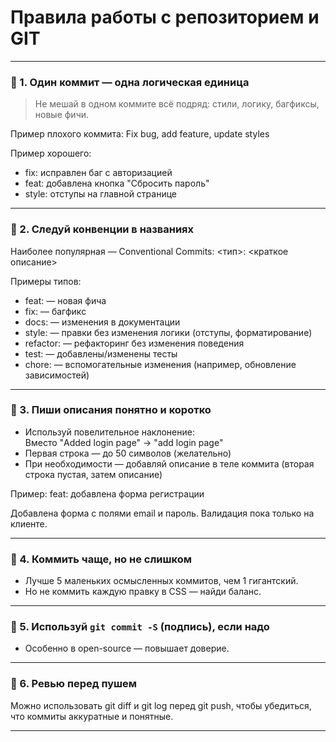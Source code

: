 # Правила работы с репозиторием и GIT

---

### 🔹 1. Один коммит — одна логическая единица
> Не мешай в одном коммите всё подряд: стили, логику, багфиксы, новые фичи.

Пример плохого коммита:
Fix bug, add feature, update styles

Пример хорошего:
- fix: исправлен баг с авторизацией
- feat: добавлена кнопка "Сбросить пароль"
- style: отступы на главной странице

---

### 🔹 2. Следуй конвенции в названиях
Наиболее популярная — Conventional Commits:
<тип>: <краткое описание>

Примеры типов:
- feat: — новая фича
- fix: — багфикс
- docs: — изменения в документации
- style: — правки без изменения логики (отступы, форматирование)
- refactor: — рефакторинг без изменения поведения
- test: — добавлены/изменены тесты
- chore: — вспомогательные изменения (например, обновление зависимостей)

---

### 🔹 3. Пиши описания понятно и коротко
- Используй повелительное наклонение:  
  Вместо "Added login page" → "add login page"
- Первая строка — до 50 символов (желательно)
- При необходимости — добавляй описание в теле коммита (вторая строка пустая, затем описание)

Пример:
feat: добавлена форма регистрации

Добавлена форма с полями email и пароль. Валидация пока только на клиенте.

---

### 🔹 4. Коммить чаще, но не слишком
- Лучше 5 маленьких осмысленных коммитов, чем 1 гигантский.
- Но не коммить каждую правку в CSS — найди баланс.

---

### 🔹 5. Используй `git commit -S` (подпись), если надо
- Особенно в open-source — повышает доверие.

---

### 🔹 6. Ревью перед пушем
Можно использовать git diff и git log перед git push, чтобы убедиться, что коммиты аккуратные и понятные.

---
